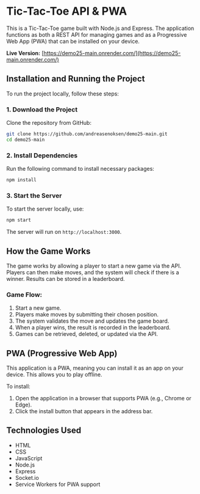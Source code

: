# Tic-Tac-Toe API & PWA

This is a Tic-Tac-Toe game built with Node.js and Express. The application functions as both a REST API for managing games and as a Progressive Web App (PWA) that can be installed on your device.

**Live Version:** [https://demo25-main.onrender.com/](https://demo25-main.onrender.com/)

## Installation and Running the Project

To run the project locally, follow these steps:

### 1. Download the Project
Clone the repository from GitHub:

```sh
git clone https://github.com/andreasenoksen/demo25-main.git
cd demo25-main
```

### 2. Install Dependencies
Run the following command to install necessary packages:

```sh
npm install
```

### 3. Start the Server
To start the server locally, use:

```sh
npm start
```

The server will run on `http://localhost:3000`.

## How the Game Works

The game works by allowing a player to start a new game via the API. Players can then make moves, and the system will check if there is a winner. Results can be stored in a leaderboard.

### Game Flow:
1. Start a new game.
2. Players make moves by submitting their chosen position.
3. The system validates the move and updates the game board.
4. When a player wins, the result is recorded in the leaderboard.
5. Games can be retrieved, deleted, or updated via the API.

## PWA (Progressive Web App)

This application is a PWA, meaning you can install it as an app on your device. This allows you to play offline.

To install:
1. Open the application in a browser that supports PWA (e.g., Chrome or Edge).
2. Click the install button that appears in the address bar.

## Technologies Used
- HTML
- CSS
- JavaScript
- Node.js
- Express
- Socket.io
- Service Workers for PWA support

